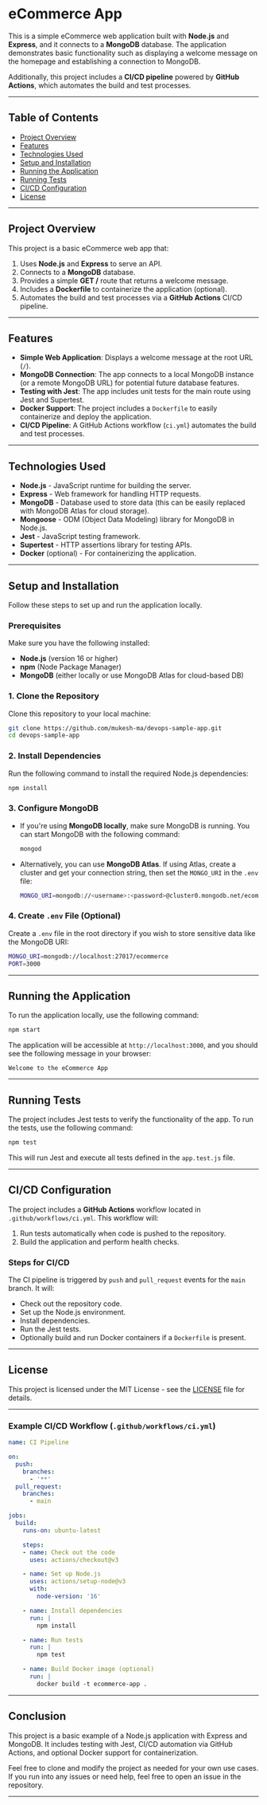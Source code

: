 # eCommerce App

This is a simple eCommerce web application built with **Node.js** and **Express**, and it connects to a **MongoDB** database. The application demonstrates basic functionality such as displaying a welcome message on the homepage and establishing a connection to MongoDB.

Additionally, this project includes a **CI/CD pipeline** powered by **GitHub Actions**, which automates the build and test processes.

---

## Table of Contents

* [Project Overview](#project-overview)
* [Features](#features)
* [Technologies Used](#technologies-used)
* [Setup and Installation](#setup-and-installation)
* [Running the Application](#running-the-application)
* [Running Tests](#running-tests)
* [CI/CD Configuration](#cicd-configuration)
* [License](#license)

---

## Project Overview

This project is a basic eCommerce web app that:

1. Uses **Node.js** and **Express** to serve an API.
2. Connects to a **MongoDB** database.
3. Provides a simple **GET /** route that returns a welcome message.
4. Includes a **Dockerfile** to containerize the application (optional).
5. Automates the build and test processes via a **GitHub Actions** CI/CD pipeline.

---

## Features

* **Simple Web Application**: Displays a welcome message at the root URL (`/`).
* **MongoDB Connection**: The app connects to a local MongoDB instance (or a remote MongoDB URL) for potential future database features.
* **Testing with Jest**: The app includes unit tests for the main route using Jest and Supertest.
* **Docker Support**: The project includes a `Dockerfile` to easily containerize and deploy the application.
* **CI/CD Pipeline**: A GitHub Actions workflow (`ci.yml`) automates the build and test processes.

---

## Technologies Used

* **Node.js** - JavaScript runtime for building the server.
* **Express** - Web framework for handling HTTP requests.
* **MongoDB** - Database used to store data (this can be easily replaced with MongoDB Atlas for cloud storage).
* **Mongoose** - ODM (Object Data Modeling) library for MongoDB in Node.js.
* **Jest** - JavaScript testing framework.
* **Supertest** - HTTP assertions library for testing APIs.
* **Docker** (optional) - For containerizing the application.

---

## Setup and Installation

Follow these steps to set up and run the application locally.

### Prerequisites

Make sure you have the following installed:

* **Node.js** (version 16 or higher)
* **npm** (Node Package Manager)
* **MongoDB** (either locally or use MongoDB Atlas for cloud-based DB)

### 1. Clone the Repository

Clone this repository to your local machine:

```bash
git clone https://github.com/mukesh-ma/devops-sample-app.git
cd devops-sample-app
```

### 2. Install Dependencies

Run the following command to install the required Node.js dependencies:

```bash
npm install
```

### 3. Configure MongoDB

* If you're using **MongoDB locally**, make sure MongoDB is running. You can start MongoDB with the following command:

  ```bash
  mongod
  ```
* Alternatively, you can use **MongoDB Atlas**. If using Atlas, create a cluster and get your connection string, then set the `MONGO_URI` in the `.env` file:

  ```bash
  MONGO_URI=mongodb://<username>:<password>@cluster0.mongodb.net/ecommerce
  ```

### 4. Create `.env` File (Optional)

Create a `.env` file in the root directory if you wish to store sensitive data like the MongoDB URI:

```bash
MONGO_URI=mongodb://localhost:27017/ecommerce
PORT=3000
```

---

## Running the Application

To run the application locally, use the following command:

```bash
npm start
```

The application will be accessible at `http://localhost:3000`, and you should see the following message in your browser:

```
Welcome to the eCommerce App
```

---

## Running Tests

The project includes Jest tests to verify the functionality of the app. To run the tests, use the following command:

```bash
npm test
```

This will run Jest and execute all tests defined in the `app.test.js` file.

---

## CI/CD Configuration

The project includes a **GitHub Actions** workflow located in `.github/workflows/ci.yml`. This workflow will:

1. Run tests automatically when code is pushed to the repository.
2. Build the application and perform health checks.

### Steps for CI/CD

The CI pipeline is triggered by `push` and `pull_request` events for the `main` branch. It will:

* Check out the repository code.
* Set up the Node.js environment.
* Install dependencies.
* Run the Jest tests.
* Optionally build and run Docker containers if a `Dockerfile` is present.

---

## License

This project is licensed under the MIT License - see the [LICENSE](LICENSE) file for details.

---

### Example CI/CD Workflow (`.github/workflows/ci.yml`)

```yaml
name: CI Pipeline

on:
  push:
    branches:
      - '**'
  pull_request:
    branches:
      - main

jobs:
  build:
    runs-on: ubuntu-latest

    steps:
    - name: Check out the code
      uses: actions/checkout@v3

    - name: Set up Node.js
      uses: actions/setup-node@v3
      with:
        node-version: '16'

    - name: Install dependencies
      run: |
        npm install

    - name: Run tests
      run: |
        npm test

    - name: Build Docker image (optional)
      run: |
        docker build -t ecommerce-app .
```

---

## Conclusion

This project is a basic example of a Node.js application with Express and MongoDB. It includes testing with Jest, CI/CD automation via GitHub Actions, and optional Docker support for containerization.

Feel free to clone and modify the project as needed for your own use cases. If you run into any issues or need help, feel free to open an issue in the repository.

---
